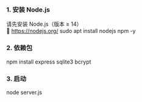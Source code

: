 ### 1. 安装 Node.js
请先安装 Node.js（版本 ≥ 14）  
🔗 https://nodejs.org/
sudo apt install nodejs npm -y
### 2. 依赖包
npm install express sqlite3 bcrypt
### 3. 启动
node server.js

